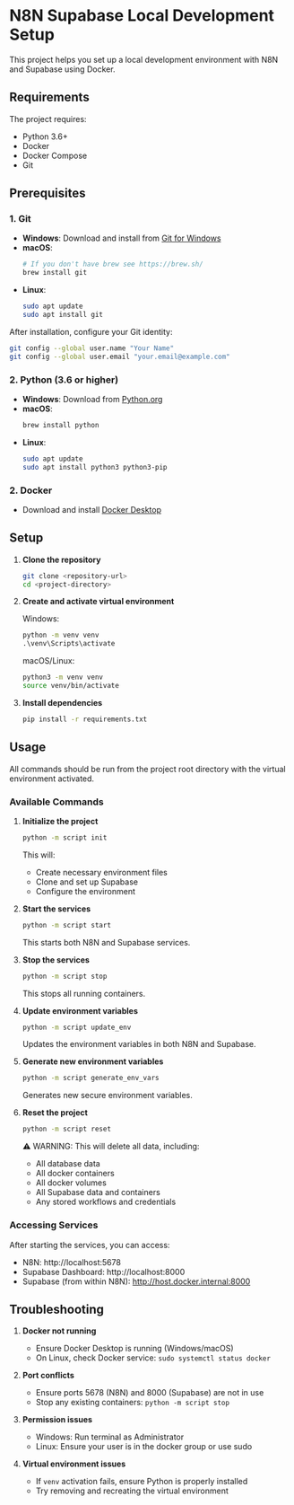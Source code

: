 # N8N Supabase Local Development Setup

This project helps you set up a local development environment with N8N and Supabase using Docker.

## Requirements

The project requires:
- Python 3.6+
- Docker
- Docker Compose
- Git


## Prerequisites

### 1. Git
- **Windows**: Download and install from [Git for Windows](https://gitforwindows.org/)
- **macOS**:
  ```bash
  # If you don't have brew see https://brew.sh/
  brew install git
  ```
- **Linux**:
  ```bash
  sudo apt update
  sudo apt install git
  ```

After installation, configure your Git identity:
```bash
git config --global user.name "Your Name"
git config --global user.email "your.email@example.com"
```

### 2. Python (3.6 or higher)
- **Windows**: Download from [Python.org](https://www.python.org/downloads/)
- **macOS**: 
  ```bash
  brew install python
  ```
- **Linux**:
  ```bash
  sudo apt update
  sudo apt install python3 python3-pip
  ```

### 2. Docker
- Download and install [Docker Desktop](https://www.docker.com/products/docker-desktop)

## Setup

1. **Clone the repository**
   ```bash
   git clone <repository-url>
   cd <project-directory>
   ```

2. **Create and activate virtual environment**
   
   Windows:
   ```cmd
   python -m venv venv
   .\venv\Scripts\activate
   ```

   macOS/Linux:
   ```bash
   python3 -m venv venv
   source venv/bin/activate
   ```

3. **Install dependencies**
   ```bash
   pip install -r requirements.txt
   ```

## Usage

All commands should be run from the project root directory with the virtual environment activated.

### Available Commands

1. **Initialize the project**
   ```bash
   python -m script init
   ```
   This will:
   - Create necessary environment files
   - Clone and set up Supabase
   - Configure the environment

2. **Start the services**
   ```bash
   python -m script start
   ```
   This starts both N8N and Supabase services.

3. **Stop the services**
   ```bash
   python -m script stop
   ```
   This stops all running containers.

4. **Update environment variables**
   ```bash
   python -m script update_env
   ```
   Updates the environment variables in both N8N and Supabase.

5. **Generate new environment variables**
   ```bash
   python -m script generate_env_vars
   ```
   Generates new secure environment variables.

6. **Reset the project**
   ```bash
   python -m script reset
   ```
   ⚠️ WARNING: This will delete all data, including:
   - All database data
   - All docker containers
   - All docker volumes
   - All Supabase data and containers
   - Any stored workflows and credentials

### Accessing Services

After starting the services, you can access:
- N8N: http://localhost:5678
- Supabase Dashboard: http://localhost:8000
- Supabase (from within N8N): http://host.docker.internal:8000

## Troubleshooting

1. **Docker not running**
   - Ensure Docker Desktop is running (Windows/macOS)
   - On Linux, check Docker service: `sudo systemctl status docker`

2. **Port conflicts**
   - Ensure ports 5678 (N8N) and 8000 (Supabase) are not in use
   - Stop any existing containers: `python -m script stop`

3. **Permission issues**
   - Windows: Run terminal as Administrator
   - Linux: Ensure your user is in the docker group or use sudo

4. **Virtual environment issues**
   - If `venv` activation fails, ensure Python is properly installed
   - Try removing and recreating the virtual environment
